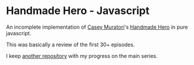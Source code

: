 # Handmade Hero - Javascript

An incomplete implementation of [Casey Muratori](http://mollyrocket.com/casey/about.html)'s [Handmade Hero](https://handmadehero.org/) in pure javascript.

This was basically a review of the first 30+ episodes.

I keep [another repository](https://github.com/feliposz/handmade-hero/) with my progress on the main series.